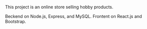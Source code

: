 This project is an online store selling hobby products. 

Beckend on Node.js, Express, and MySQL. 
Frontent on React.js and Bootstrap.